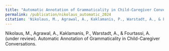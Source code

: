 ```yaml
---
title: "Automatic Annotation of Grammaticality in Child-Caregiver Conversations."
permalink: /publication/nikolaus_automatic_2024
citation: 'Nikolaus, M., Agrawal, A., Kaklamanis, P., Warstadt, A., & Fourtassi, A. (under review). Automatic Annotation of Grammaticality in Child-Caregiver Conversations.'
---
```

Nikolaus, M., Agrawal, A., Kaklamanis, P., Warstadt, A., & Fourtassi, A. (under review). Automatic Annotation of Grammaticality in Child-Caregiver Conversations.